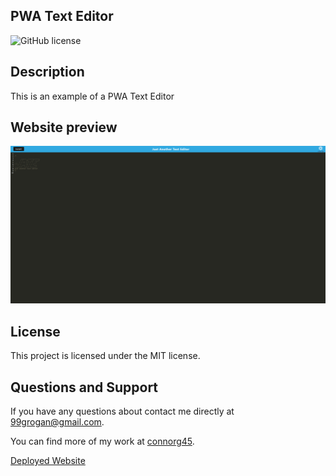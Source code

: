 ## PWA Text Editor
![GitHub license](https://img.shields.io/badge/license-MIT-blue.svg)
## Description

This is an example of a PWA Text Editor
## Website preview

![Homepage preview](./assets/images/Screenshot%202023-09-05%20122745.png)
## License

This project is licensed under the MIT license.

## Questions and Support

If you have any questions about contact me directly at 99grogan@gmail.com.

You can find more of my work at [connorg45](https://github.com/connorg45/).

[Deployed Website](https://pwa-text-editor-app23456-be5b2ba63c83.herokuapp.com/)